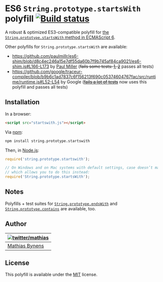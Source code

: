 # ES6 `String.prototype.startsWith` polyfill [![Build status](https://travis-ci.org/mathiasbynens/String.prototype.startsWith.png?branch=master)](https://travis-ci.org/mathiasbynens/String.prototype.startsWith)

A robust & optimized ES3-compatible polyfill for [the `String.prototype.startsWith` method in ECMAScript 6](http://people.mozilla.org/~jorendorff/es6-draft.html#sec-string.prototype.startswith).

Other polyfills for `String.prototype.startsWith` are available:

* <https://github.com/paulmillr/es6-shim/blob/d8c4ec246a15e7df55da60b7f9b745af84ca9021/es6-shim.js#L166-L173> by [Paul Miller](http://paulmillr.com/) (~~fails some tests: [1](https://github.com/paulmillr/es6-shim/issues/167), [2](https://github.com/paulmillr/es6-shim/issues/175)~~ passes all tests)
* <https://github.com/google/traceur-compiler/blob/b9b6c1ad7837c6f156213f690c05374604767fac/src/runtime/runtime.js#L52-L54> by Google (~~[fails a lot of tests](https://github.com/google/traceur-compiler/pull/554)~~ now uses this polyfill and passes all tests)

## Installation

In a browser:

```html
<script src="startswith.js"></script>
```

Via [npm](http://npmjs.org/):

```bash
npm install string.prototype.startswith
```

Then, in [Node.js](http://nodejs.org/):

```js
require('string.prototype.startswith');

// On Windows and on Mac systems with default settings, case doesn’t matter,
// which allows you to do this instead:
require('String.prototype.startsWith');
```

## Notes

Polyfills + test suites for [`String.prototype.endsWith`](http://mths.be/endswith) and [`String.prototype.contains`](http://mths.be/contains) are available, too.

## Author

| [![twitter/mathias](http://gravatar.com/avatar/24e08a9ea84deb17ae121074d0f17125?s=70)](http://twitter.com/mathias "Follow @mathias on Twitter") |
|---|
| [Mathias Bynens](http://mathiasbynens.be/) |

## License

This polyfill is available under the [MIT](http://mths.be/mit) license.
